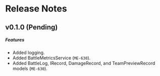 # Release Notes

## v0.1.0 (Pending)
##### Features
- Added logging.
- Added BattleMetricsService (`ME-630`).
- Added BattleLog, IRecord, DamageRecord, and TeamPreviewRecord models (`ME-630`).
